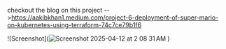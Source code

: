checkout the blog on this project -->https://aakibkhan1.medium.com/project-6-deployment-of-super-mario-on-kubernetes-using-terraform-74c7ce79b1f6


![Screenshot](![Screenshot 2025-04-12 at 2 08 31 AM](https://github.com/user-attachments/assets/0aa3ced7-7ca8-41c3-ade5-88b9a7f4676c)
)
